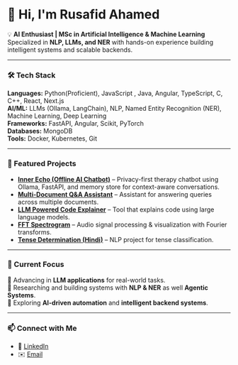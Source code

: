 # 👋 Hi, I'm Rusafid Ahamed  

💡 **AI Enthusiast | MSc in Artificial Intelligence & Machine Learning**  
Specialized in **NLP, LLMs, and NER** with hands-on experience building intelligent systems and scalable backends.  

---

### 🛠️ Tech Stack  
**Languages:** Python(Proficient), JavaScript , Java, Angular, TypeScript, C, C++, React, Next.js  
**AI/ML:** LLMs (Ollama, LangChain), NLP, Named Entity Recognition (NER), Machine Learning, Deep Learning  
**Frameworks:** FastAPI, Angular, Scikit, PyTorch  
**Databases:** MongoDB  
**Tools:** Docker, Kubernetes, Git  

---
### 🌟 Featured Projects  
- [**Inner Echo (Offline AI Chatbot)**](https://github.com/rusafidt/InnerEcho-Offline-AI-Therapy-Chatbot) – Privacy-first therapy chatbot using Ollama, FastAPI, and memory store for context-aware conversations.  
- [**Multi-Document Q&A Assistant**](https://github.com/rusafidt/Multi-Document-Q-A-Assistant) – Assistant for answering queries across multiple documents.  
- [**LLM Powered Code Explainer**](https://github.com/rusafidt/LLM_Powered_Code_Explainer) – Tool that explains code using large language models.  
- [**FFT Spectrogram**](https://github.com/rusafidt/FFT_Spectrogram) – Audio signal processing & visualization with Fourier transforms.  
- [**Tense Determination (Hindi)**](https://github.com/rusafidt/Tense_Determination_Hindi) – NLP project for tense classification.  

---

### 📌 Current Focus  
🔹 Advancing in **LLM applications** for real-world tasks.  
🔹 Researching and building systems with **NLP & NER** as well **Agentic Systems**.  
🔹 Exploring **AI-driven automation** and **intelligent backend systems**.  

---

### 📫 Connect with Me  
- 💼 [LinkedIn](https://www.linkedin.com/in/rusafid-ahmed/)
- ✉️ [Email](rusafidt@yahoo.com)
